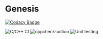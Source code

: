 # Genesis

[![Codacy Badge](https://api.codacy.com/project/badge/Grade/3c2ac8d989914a24b5169194740f6590)](https://app.codacy.com/gh/99002511/SDLC?utm_source=github.com&utm_medium=referral&utm_content=99002511/SDLC&utm_campaign=Badge_Grade)



![C/C++ CI](https://github.com/99002529/Genesis_task/workflows/C/C++%20CI/badge.svg)
![cppcheck-action](https://github.com/99002511/SDLC/workflows/cppcheck-action/badge.svg)
![Unit testing](https://github.com/99002529/Genesis_task/workflows/Unit%20testing/badge.svg)


